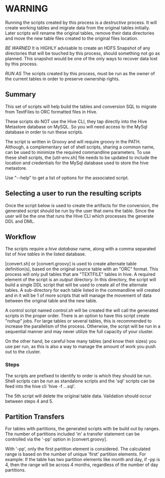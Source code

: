 # WARNING

Running the scripts created by this process is a *destructive* process.  It will create working tables and migrate data from the original tables initially.  Later scripts will rename the original tables, remove their data directories and move the new table files created to the original files location.
 
*BE WARNED* It is HIGHLY advisable to create an HDFS Snapshot of any directories that will be touched by this process, should something not go as planned.  This snapshot would be one of the only ways to recover data lost by this process.

*RUN AS* The scripts created by this process, must be run as the owner of the current tables in order to preserve ownership rights.

## Summary

This set of scripts will help build the tables and conversion SQL to migrate from TextFiles to ORC formatted files in Hive.

These scripts do NOT use the Hive CLI, they tap directly into the Hive Metastore database on MySQL.  So you will need access to the MySql database in order to run these scripts.

The script is written in Groovy and will require groovy in the PATH.  Although, a complementary set of shell scripts, sharing a common name, can be used to minimize the required commandline parameters.  To use these shell scripts, the [util-env.sh] file needs to be updated to include the location and credentials for the MySql database used to store the hive metastore.

Use "--help" to get a list of options for the associated script.

## Selecting a user to run the resulting scripts

Once the script below is used to create the artifacts for the conversion, the generated script should be run by the user that owns the table. Since the user will be the one that runs the Hive CLI which processes the generate DDL and DML.

## Workflow

The scripts require a _hive database_ name, along with a comma separated list of _hive tables_ in the listed database.

[convert.sh] or [convert.groovy] is used to create alternate table definition(s), based on the original source table with an "ORC" format.  This process will only pull tables that are "TEXTFILE" tables in hive. A required element of the script is an _output_ directory.  In this directory, the script will build a single DDL script that will be used to create all of the alternate tables.  A sub-directory for each table listed in the commandline will created and in it will be 1 of more scripts that will manage the movement of data between the original table and the new table.

A control script named *control.sh* will be created the will call the generated scripts in the proper order.  There is an option to have this script create "nohup" jobs.  For large tables or several tables, this is recommended to increase the parallelism of the process.  Otherwise, the script will be run in a sequential manner and may never utilize the full capacity of your cluster.

On the other hand, be careful how many tables (and know their sizes) you use per run, as this is also a way to manage the amount of work you push out to the cluster.

### Steps

The scripts are prefixed to identify to order is which they should be run.  Shell scripts can be run as standalone scripts and the 'sql' scripts can be feed into the hive cli 'hive -f ...sql'.

The 5th script will delete the original table data.  Validation should occur between steps 4 and 5.

## Partition Transfers

For tables with partitions, the generated scripts with be build out by ranges.  The number of partitions included 'in' a transfer statement can be controlled via the '-pp' option in [convert.groovy].

With '-pp', only the first partition element is considered.  The calculated range is based on the number of unique 'first' partition elements.  For example: If the table has two partition elements like month and day, if -pp is 4, then the range will be across 4 months, regardless of the number of day partitions. 
